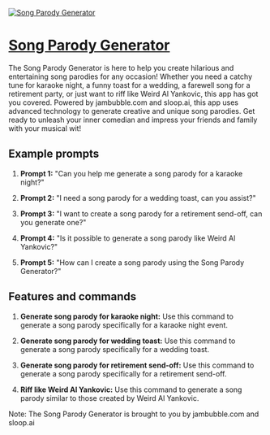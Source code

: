 [![Song Parody Generator](https://files.oaiusercontent.com/file-TboMiTl3DEX34dWexx5RpDjj?se=2123-10-19T00%3A38%3A53Z&sp=r&sv=2021-08-06&sr=b&rscc=max-age%3D31536000%2C%20immutable&rscd=attachment%3B%20filename%3Djambubble-web-all%255B1%255D.png&sig=d%2B%2BqZb7y%2BDCFo3JnmankJLMYZE5TKI2T4iNTZ9oo5z4%3D)](https://chat.openai.com/g/g-hN1rX4HZT-song-parody-generator)

# [Song Parody Generator](https://chat.openai.com/g/g-hN1rX4HZT-song-parody-generator)

The Song Parody Generator is here to help you create hilarious and entertaining song parodies for any occasion! Whether you need a catchy tune for karaoke night, a funny toast for a wedding, a farewell song for a retirement party, or just want to riff like Weird Al Yankovic, this app has got you covered. Powered by jambubble.com and sloop.ai, this app uses advanced technology to generate creative and unique song parodies. Get ready to unleash your inner comedian and impress your friends and family with your musical wit!

## Example prompts

1. **Prompt 1:** "Can you help me generate a song parody for a karaoke night?"

2. **Prompt 2:** "I need a song parody for a wedding toast, can you assist?"

3. **Prompt 3:** "I want to create a song parody for a retirement send-off, can you generate one?"

4. **Prompt 4:** "Is it possible to generate a song parody like Weird Al Yankovic?"

5. **Prompt 5:** "How can I create a song parody using the Song Parody Generator?"

## Features and commands

1. **Generate song parody for karaoke night:** Use this command to generate a song parody specifically for a karaoke night event.

2. **Generate song parody for wedding toast:** Use this command to generate a song parody specifically for a wedding toast.

3. **Generate song parody for retirement send-off:** Use this command to generate a song parody specifically for a retirement send-off.

4. **Riff like Weird Al Yankovic:** Use this command to generate a song parody similar to those created by Weird Al Yankovic.

Note: The Song Parody Generator is brought to you by jambubble.com and sloop.ai